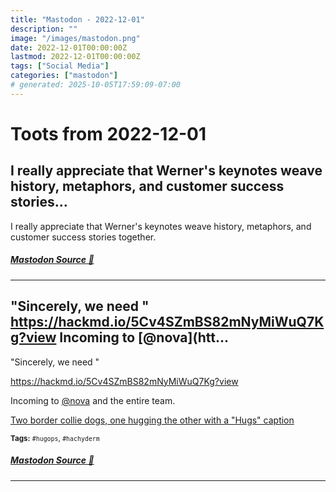 ```yaml
---
title: "Mastodon - 2022-12-01"
description: ""
image: "/images/mastodon.png"
date: 2022-12-01T00:00:00Z
lastmod: 2022-12-01T00:00:00Z
tags: ["Social Media"]
categories: ["mastodon"]
# generated: 2025-10-05T17:59:09-07:00
---
```


# Toots from 2022-12-01

## I really appreciate that Werner's keynotes weave history, metaphors, and customer success stories...

I really appreciate that Werner's keynotes weave history, metaphors, and customer success stories together.

##### [Mastodon Source 🐘](https://hachyderm.io/@mweagle/109439849695935571)

---

## "Sincerely, we need  "  <https://hackmd.io/5Cv4SZmBS82mNyMiWuQ7Kg?view>  Incoming  to [@nova](htt...

"Sincerely, we need  "

<https://hackmd.io/5Cv4SZmBS82mNyMiWuQ7Kg?view>

Incoming  to [@nova](https://hachyderm.io/@nova) and the entire  team.

[Two border collie dogs, one hugging the other with a "Hugs" caption](/mastodon/media/a5ef390070194600.mp4)

<small><b>Tags:</b> `#hugops`, `#hachyderm`</small>

##### [Mastodon Source 🐘](https://hachyderm.io/@mweagle/109435888679031294)

---

